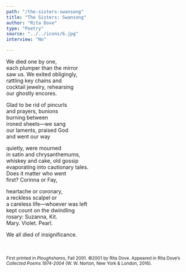 ```yaml
---
path: "/the-sisters-swansong"
title: "The Sisters: Swansong"
author: "Rita Dove"
type: "Poetry"
source: "../../icons/6.jpg"
interview: "No"

---
```


We died one by one,<br />
each plumper than the mirror<br />
saw us. We exited obligingly,<br />
rattling key chains and<br />
cocktail jewelry, rehearsing<br />
our ghostly encores.

Glad to be rid of pincurls<br />
and prayers, bunions<br />
burning between<br />
ironed sheets—we sang<br />
our laments, praised God<br />
and went our way

quietly, were mourned<br />
in satin and chrysanthemums,<br />
whiskey and cake, old gossip<br />
evaporating into cautionary tales.<br />
Does it matter who went<br />
first? Corinna or Fay,

heartache or coronary,<br />
a reckless scalpel or<br />
a careless life—whoever was left<br />
kept count on the dwindling<br />
rosary: Suzanna, Kit.<br />
Mary. Violet. Pearl.

We all died of insignificance.


<br /><br />
<small>First printed in *Ploughshares*, Fall 2001. ©2001 by Rita Dove. Appeared in Rita Dove’s *Collected Poems 1974-2004* (W. W. Norton, New York & London, 2016).</small>
